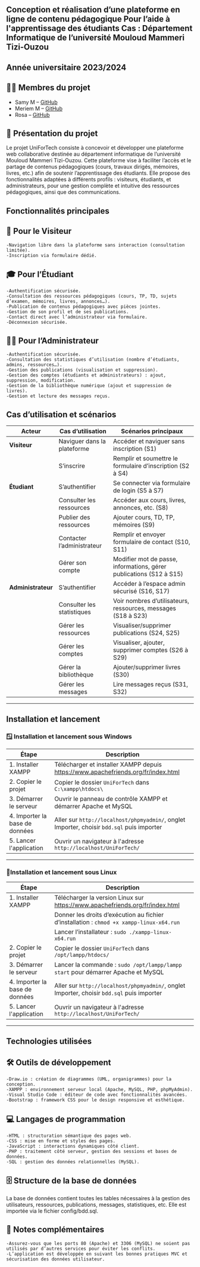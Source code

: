 ## Conception et réalisation d’une plateforme en ligne de contenu pédagogique Pour l’aide à l'apprentissage des étudiants Cas : Département Informatique de l’université Mouloud Mammeri Tizi-Ouzou
## Année universitaire 2023/2024
## 👨‍💻 Membres du projet
- Samy M – [GitHub](https://github.com/samy530)  
- Meriem M  – [GitHub](https://github.com/)
- Rosa  – [GitHub](https://github.com/)

## 🧠  Présentation du projet
Le projet UniForTech consiste à concevoir et développer une plateforme web collaborative destinée au département informatique de l’université Mouloud Mammeri Tizi-Ouzou. Cette plateforme vise à faciliter l’accès et le partage de contenus pédagogiques (cours, travaux dirigés, mémoires, livres, etc.) afin de soutenir l’apprentissage des étudiants.
Elle propose des fonctionnalités adaptées à différents profils : visiteurs, étudiants, et administrateurs, pour une gestion complète et intuitive des ressources pédagogiques, ainsi que des communications.

## Fonctionnalités principales
## 👀 Pour le Visiteur
    -Navigation libre dans la plateforme sans interaction (consultation limitée).
    -Inscription via formulaire dédié.

## 🎓 Pour l’Étudiant
    -Authentification sécurisée.
    -Consultation des ressources pédagogiques (cours, TP, TD, sujets d’examen, mémoires, livres, annonces…).
    -Publication de contenus pédagogiques avec pièces jointes.
    -Gestion de son profil et de ses publications.
    -Contact direct avec l’administrateur via formulaire.
    -Déconnexion sécurisée.

## 👨‍💼 Pour l’Administrateur
    -Authentification sécurisée.
    -Consultation des statistiques d’utilisation (nombre d’étudiants, admins, ressources…).
    -Gestion des publications (visualisation et suppression).
    -Gestion des comptes (étudiants et administrateurs) : ajout, suppression, modification.
    -Gestion de la bibliothèque numérique (ajout et suppression de livres).
    -Gestion et lecture des messages reçus.

## Cas d’utilisation et scénarios
| Acteur             | Cas d’utilisation           | Scénarios principaux                                                |
| ------------------ | --------------------------- | ------------------------------------------------------------------- |
| **Visiteur**       | Naviguer dans la plateforme | Accéder et naviguer sans inscription (S1)                           |
|                    | S’inscrire                  | Remplir et soumettre le formulaire d’inscription (S2 à S4)          |
| **Étudiant**       | S’authentifier              | Se connecter via formulaire de login (S5 à S7)                      |
|                    | Consulter les ressources    | Accéder aux cours, livres, annonces, etc. (S8)                      |
|                    | Publier des ressources      | Ajouter cours, TD, TP, mémoires (S9)                                |
|                    | Contacter l’administrateur  | Remplir et envoyer formulaire de contact (S10, S11)                 |
|                    | Gérer son compte            | Modifier mot de passe, informations, gérer publications (S12 à S15) |
| **Administrateur** | S’authentifier              | Accéder à l’espace admin sécurisé (S16, S17)                        |
|                    | Consulter les statistiques  | Voir nombres d’utilisateurs, ressources, messages (S18 à S23)       |
|                    | Gérer les ressources        | Visualiser/supprimer publications (S24, S25)                        |
|                    | Gérer les comptes           | Visualiser, ajouter, supprimer comptes (S26 à S29)                  |
|                    | Gérer la bibliothèque       | Ajouter/supprimer livres (S30)                                      |
|                    | Gérer les messages          | Lire messages reçus (S31, S32)                                      |
--------------------------------------------------------------------------------------------------------------------------

## Installation et lancement
### 🪟 Installation et lancement sous Windows

| Étape                          | Description                                                                                  |
|-------------------------------|-----------------------------------------------------------------------------------------------|
| 1. Installer XAMPP             | Télécharger et installer XAMPP depuis https://www.apachefriends.org/fr/index.html            |
| 2. Copier le projet            | Copier le dossier `UniForTech` dans `C:\xampp\htdocs\`                                       |
| 3. Démarrer le serveur         | Ouvrir le panneau de contrôle XAMPP et démarrer Apache et MySQL                              |
| 4. Importer la base de données | Aller sur `http://localhost/phpmyadmin/`, onglet Importer, choisir `bdd.sql` puis importer   |
| 5. Lancer l'application        | Ouvrir un navigateur à l'adresse `http://localhost/UniForTech/`                              |
---------------------------------------------------------------------------------------------------------------------------------

### 🐧Installation et lancement sous Linux

| Étape                          | Description                                                                                  |
|-------------------------------|-----------------------------------------------------------------------------------------------|
| 1. Installer XAMPP             | Télécharger la version Linux sur https://www.apachefriends.org/fr/index.html                 |
|                               | Donner les droits d’exécution au fichier d’installation : `chmod +x xampp-linux-x64.run`      |
|                               | Lancer l’installateur : `sudo ./xampp-linux-x64.run`                                          |
| 2. Copier le projet            | Copier le dossier `UniForTech` dans `/opt/lampp/htdocs/`                                     |
| 3. Démarrer le serveur         | Lancer la commande : `sudo /opt/lampp/lampp start` pour démarrer Apache et MySQL             |
| 4. Importer la base de données | Aller sur `http://localhost/phpmyadmin/`, onglet Importer, choisir `bdd.sql` puis importer   |
| 5. Lancer l'application        | Ouvrir un navigateur à l'adresse `http://localhost/UniForTech/`                              |
---------------------------------------------------------------------------------------------------------------------------------
## Technologies utilisées
## 🛠️ Outils de développement
    -Draw.io : création de diagrammes (UML, organigrammes) pour la conception.
    -XAMPP : environnement serveur local (Apache, MySQL, PHP, phpMyAdmin).
    -Visual Studio Code : éditeur de code avec fonctionnalités avancées.
    -Bootstrap : framework CSS pour le design responsive et esthétique.

## 💻 Langages de programmation
    -HTML : structuration sémantique des pages web.
    -CSS : mise en forme et styles des pages.
    -JavaScript : interactions dynamiques côté client.
    -PHP : traitement côté serveur, gestion des sessions et bases de données.
    -SQL : gestion des données relationnelles (MySQL).

## 🗄️ Structure de la base de données
La base de données contient toutes les tables nécessaires à la gestion des utilisateurs, ressources, publications, messages, statistiques, etc. Elle est importée via le fichier config/bdd.sql.

## 📝 Notes complémentaires
    -Assurez-vous que les ports 80 (Apache) et 3306 (MySQL) ne soient pas utilisés par d’autres services pour éviter les conflits.
    -L’application est développée en suivant les bonnes pratiques MVC et sécurisation des données utilisateur.
